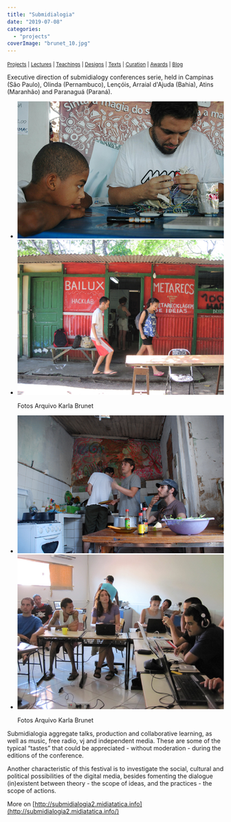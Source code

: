 ```yaml
---
title: "Submidialogia"
date: "2019-07-08"
categories: 
  - "projects"
coverImage: "brunet_10.jpg"
---
```


<small>[Projects](../projects.html) | [Lectures](../lectures.html) | [Teachings](../teachings.html) | [Designs](../designs.html) | [Texts](../texts.html) | [Curation](../curation.html) | [Awards](../awards.html) | <a href="https://readruiz.medium.com/" target="_blank">Blog</a></small>

Executive direction of submidialogy conferences serie, held in Campinas (São Paulo), Olinda (Pernambuco), Lençóis, Arraial d'Ajuda (Bahia), Atins (Maranhão) and Paranaguá (Paraná).

- <img src="images/brunet_10.jpg" alt="" />
    
- <img src="images/kb10_04523.jpg" alt="" />
    
    Fotos Arquivo Karla Brunet
    
- <img src="images/brunet_6.jpg" alt="" />
    
- <img src="images/kb10_04550.jpg" alt="" />
    
    Fotos Arquivo Karla Brunet
    

Submidialogia aggregate talks, production and collaborative learning, as well as music, free radio, vj and independent media. These are some of the typical “tastes” that could be appreciated - without moderation - during the editions of the conference.

Another characteristic of this festival is to investigate the social, cultural and political possibilities of the digital media, besides fomenting the dialogue (in)existent between theory - the scope of ideas, and the practices - the scope of actions. 

More on [http://submidialogia2.midiatatica.info](http://submidialogia2.midiatatica.info/)
